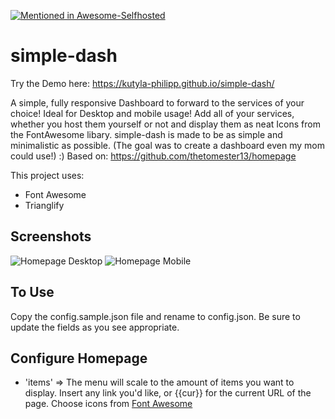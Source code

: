 [![Mentioned in Awesome-Selfhosted](https://awesome.re/mentioned-badge.svg)](https://github.com/Kickball/awesome-selfhosted#personal-dashboards)
# simple-dash

Try the Demo here: https://kutyla-philipp.github.io/simple-dash/

A simple, fully responsive Dashboard to forward to the services of your choice! Ideal for Desktop and mobile usage!
Add all of your services, whether you host them yourself or not and display them as neat Icons from the FontAwesome libary.
simple-dash is made to be as simple and minimalistic as possible. (The goal was to create a dashboard even my mom could use!) :)
Based on: https://github.com/thetomester13/homepage

This project uses:
- Font Awesome
- Trianglify

## Screenshots
![Homepage Desktop](example_img/homepage-desktop.jpg?raw=true)
![Homepage Mobile](example_img/homepage-mobile.jpg?raw=true)

## To Use
Copy the config.sample.json file and rename to config.json. Be sure to update the fields as you see appropriate.

## Configure Homepage
- 'items' => The menu will scale to the amount of items you want to display. Insert any link you'd like, or {{cur}} for the current URL of the page. Choose icons from [Font Awesome](http://fontawesome.io/icons/)
